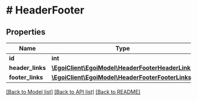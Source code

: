 # # HeaderFooter

## Properties

Name | Type | Description | Notes
------------ | ------------- | ------------- | -------------
**id** | **int** |  | [optional]
**header_links** | [**\EgoiClient\EgoiModel\HeaderFooterHeaderLinks**](HeaderFooterHeaderLinks.md) |  | [optional]
**footer_links** | [**\EgoiClient\EgoiModel\HeaderFooterFooterLinks**](HeaderFooterFooterLinks.md) |  | [optional]

[[Back to Model list]](../../README.md#models) [[Back to API list]](../../README.md#endpoints) [[Back to README]](../../README.md)
